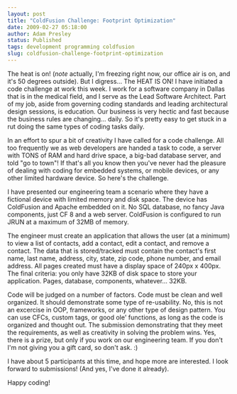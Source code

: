 ```yaml
---
layout: post
title: "ColdFusion Challenge: Footprint Optimization"
date: 2009-02-27 05:18:00
author: Adam Presley
status: Published
tags: development programming coldfusion
slug: coldfusion-challenge-footprint-optimization
---
```

The heat is on! (*note* actually, I'm freezing right now, our office
air is on, and it's 50 degrees outside). But I digress... The HEAT IS
ON! I have initiated a code challenge at work this week. I work for a
software company in Dallas that is in the medical field, and I serve as
the Lead Software Architect. Part of my job, aside from governing coding
standards and leading architectural design sessions, is education. Our
business is very hectic and fast because the business rules are
changing... daily. So it's pretty easy to get stuck in a rut doing the
same types of coding tasks daily.  
  
In an effort to spur a bit of creativity I have called for a code
challenge. All too frequently we as web developers are handed a task to
code, a server with TONS of RAM and hard drive space, a big-bad database
server, and told "go to town"! If that's all you know then you've never
had the pleasure of dealing with coding for embedded systems, or mobile
devices, or any other limited hardware device. So here's the challenge.  
  
I have presented our engineering team a scenario where they have a
fictional device with limited memory and disk space. The device has
ColdFusion and Apache embedded on it. No SQL database, no fancy Java
components, just CF 8 and a web server. ColdFusion is configured to run
JRUN at a maximum of 32MB of memory.  
  
The engineer must create an application that allows the user (at a
minimum) to view a list of contacts, add a contact, edit a contact, and
remove a contact. The data that is stored/tracked must contain the
contact's first name, last name, address, city, state, zip code, phone
number, and email address. All pages created must have a display space
of 240px x 400px. The final criteria: you only have 32KB of disk space
to store your application. Pages, database, components, whatever...
32KB.  
  
Code will be judged on a number of factors. Code must be clean and well
organized. It should demonstrate some type of re-usability. No, this is
not an excercise in OOP, frameworks, or any other type of design
pattern. You can use CFCs, custom tags, or good ole' functions, as long
as the code is organized and thought out. The submission demonstrating
that they meet the requirements, as well as creativity in solving the
problem wins. Yes, there is a prize, but only if you work on our
engineering team. If you don't I'm not giving you a gift card, so don't
ask. :)  
  
I have about 5 participants at this time, and hope more are interested.
I look forward to submissions! (And yes, I've done it already).  
  
Happy coding!

